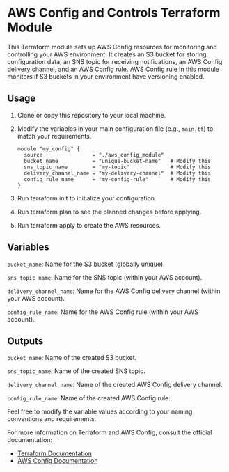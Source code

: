 # AWS Config and Controls Terraform Module

This Terraform module sets up AWS Config resources for monitoring and controlling your AWS environment. It creates an S3 bucket for storing configuration data, an SNS topic for receiving notifications, an AWS Config delivery channel, and an AWS Config rule. AWS Config rule in this module monitors if S3 buckets in your environment have versioning enabled.

## Usage

1. Clone or copy this repository to your local machine.

2. Modify the variables in your main configuration file (e.g., `main.tf`) to match your requirements.

   ```hcl
   module "my_config" {
     source                = "./aws_config_module"
     bucket_name           = "unique-bucket-name"   # Modify this
     sns_topic_name        = "my-topic"             # Modify this
     delivery_channel_name = "my-delivery-channel"  # Modify this
     config_rule_name      = "my-config-rule"       # Modify this
   }

   ```

3. Run terraform init to initialize your configuration.

4. Run terraform plan to see the planned changes before applying.

5. Run terraform apply to create the AWS resources.

## Variables

`bucket_name`: Name for the S3 bucket (globally unique).

`sns_topic_name`: Name for the SNS topic (within your AWS account).

`delivery_channel_name`: Name for the AWS Config delivery channel (within your AWS account).

`config_rule_name`: Name for the AWS Config rule (within your AWS account).

## Outputs

`bucket_name`: Name of the created S3 bucket.

`sns_topic_name`: Name of the created SNS topic.

`delivery_channel_name`: Name of the created AWS Config delivery channel.

`config_rule_name`: Name of the created AWS Config rule.

Feel free to modify the variable values according to your naming conventions and requirements.

For more information on Terraform and AWS Config, consult the official documentation:

- [Terraform Documentation](https://developer.hashicorp.com/terraform/tutorials)
- [AWS Config Documentation](https://docs.aws.amazon.com/config/latest/developerguide/WhatIsConfig.html)
